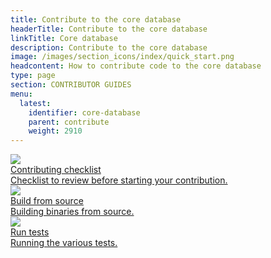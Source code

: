 ```yaml
---
title: Contribute to the core database
headerTitle: Contribute to the core database
linkTitle: Core database
description: Contribute to the core database
image: /images/section_icons/index/quick_start.png
headcontent: How to contribute code to the core database
type: page
section: CONTRIBUTOR GUIDES
menu:
  latest:
    identifier: core-database
    parent: contribute
    weight: 2910
---
```


<div class="row">
  <div class="col-12 col-md-6 col-lg-12 col-xl-6">
    <a class="section-link icon-offset" href="checklist/">
      <div class="head">
        <img class="icon" src="/images/section_icons/explore/high_performance.png" aria-hidden="true" />
        <div class="title">Contributing checklist</div>
      </div>
      <div class="body">
        Checklist to review before starting your contribution.
      </div>
    </a>
  </div>

  <div class="col-12 col-md-6 col-lg-12 col-xl-6">
    <a class="section-link icon-offset" href="build-from-src-macos/">
      <div class="head">
        <img class="icon" src="/images/section_icons/explore/high_performance.png" aria-hidden="true" />
        <div class="title">Build from source</div>
      </div>
      <div class="body">
        Building binaries from source.
      </div>
    </a>
  </div>
  
  <div class="col-12 col-md-6 col-lg-12 col-xl-6">
    <a class="section-link icon-offset" href="run-unit-tests/">
      <div class="head">
        <img class="icon" src="/images/section_icons/manage/backup.png" aria-hidden="true" />
        <div class="title">Run tests</div>
      </div>
      <div class="body">
        Running the various tests.
      </div>
    </a>
  </div>
</div>
